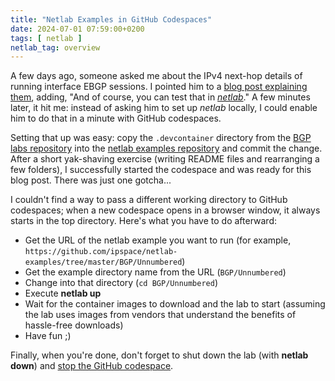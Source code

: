 ```yaml
---
title: "Netlab Examples in GitHub Codespaces"
date: 2024-07-01 07:59:00+0200
tags: [ netlab ]
netlab_tag: overview
---
```

A few days ago, someone asked me about the IPv4 next-hop details of running interface EBGP sessions. I pointed him to a [blog post explaining them](https://blog.ipspace.net/2022/11/bgp-unnumbered-duct-tape.html), adding, "And of course, you can test that in _[netlab](https://netlab.tools/)_." A few minutes later, it hit me: instead of asking him to set up _netlab_ locally, I could enable him to do that in a minute with GitHub codespaces.

Setting that up was easy: copy the `.devcontainer` directory from the [BGP labs repository](https://github.com/bgplab/bgplab) into the [netlab examples repository](https://github.com/ipspace/netlab-examples) and commit the change. After a short yak-shaving exercise (writing README files and rearranging a few folders), I successfully started the codespace and was ready for this blog post. There was just one gotcha...
<!--more-->
I couldn't find a way to pass a different working directory to GitHub codespaces; when a new codespace opens in a browser window, it always starts in the top directory. Here's what you have to do afterward:

* Get the URL of the netlab example you want to run (for example, `https://github.com/ipspace/netlab-examples/tree/master/BGP/Unnumbered`)
* Get the example directory name from the URL (`BGP/Unnumbered`)
* Change into that directory (`cd BGP/Unnumbered`)
* Execute **netlab up**
* Wait for the container images to download and the lab to start (assuming the lab uses images from vendors that understand the benefits of hassle-free downloads)
* Have fun ;)

Finally, when you're done, don't forget to shut down the lab (with **netlab down**) and [stop the GitHub codespace](https://bgplabs.net/4-codespaces/#cleanup-and-shutdown).
